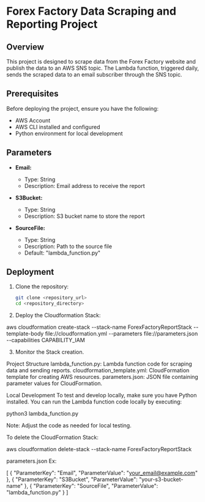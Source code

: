 # Forex Factory Data Scraping and Reporting Project

## Overview

This project is designed to scrape data from the Forex Factory website and publish the data to an AWS SNS topic. The Lambda function, triggered daily, sends the scraped data to an email subscriber through the SNS topic.

## Prerequisites

Before deploying the project, ensure you have the following:

- AWS Account
- AWS CLI installed and configured
- Python environment for local development

## Parameters

- **Email:**
  - Type: String
  - Description: Email address to receive the report

- **S3Bucket:**
  - Type: String
  - Description: S3 bucket name to store the report

- **SourceFile:**
  - Type: String
  - Description: Path to the source file
  - Default: "lambda_function.py"

## Deployment

1. Clone the repository:

   ```bash
   git clone <repository_url>
   cd <repository_directory>

2. Deploy the Cloudformation Stack:

aws cloudformation create-stack --stack-name ForexFactoryReportStack --template-body file://cloudformation.yml --parameters file://parameters.json --capabilities CAPABILITY_IAM

3. Monitor the Stack creation.

Project Structure
lambda_function.py: Lambda function code for scraping data and sending reports.
cloudformation_template.yml: CloudFormation template for creating AWS resources.
parameters.json: JSON file containing parameter values for CloudFormation.


Local Development
To test and develop locally, make sure you have Python installed. You can run the Lambda function code locally by executing:

python3 lambda_function.py

Note: Adjust the code as needed for local testing.

To delete the CloudFormation Stack:

aws cloudformation delete-stack --stack-name ForexFactoryReportStack


parameters.json Ex:

[
  {
    "ParameterKey": "Email",
    "ParameterValue": "your_email@example.com"
  },
  {
    "ParameterKey": "S3Bucket",
    "ParameterValue": "your-s3-bucket-name"
  },
  {
    "ParameterKey": "SourceFile",
    "ParameterValue": "lambda_function.py"
  }
]
